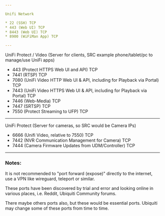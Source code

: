 ```yaml
---

Unifi Network

* 22 (SSH) TCP
* 443 (Web UI) TCP
* 8443 (Web UI) TCP
* 8900 (WiFiMan App) TCP

---
```


UniFi Protect / Video (Server for clients, SRC example phone/tablet/pc to manage/use UniFi apps)

* 443 (Protect HTTPS Web UI and API) TCP
* 7441 (RTSP) TCP
* 7080 (UniFi Video HTTP Web UI & API, including for Playback via Portal) TCP
* 7443 (UniFi Video HTTPS Web UI & API, including for Playback via Portal) TCP
* 7446 (Web-Media) TCP
* 7447 (SRTSP) TCP
* 7550 (Protect Streaming to UFP) TCP


---

UniFi Protect (Server for cameras, so SRC would be Camera IPs)

* 6666 (Unifi Video, relative to 7550) TCP
* 7442 (NVR Communication Management for Camera) TCP
* 7444 (Camera Firmware Updates from UDM/Controller) TCP

---

### Notes:

It is not recommended to "port forward (expose)" directly to the internet, use a VPN like wireguard, teleport or similar.

These ports have been discovered by trial and error and looking online in various places, i.e. Reddit, Ubiquiti Community forums.

There maybe others ports also, but these would be essential ports. Ubiquiti may change some of these ports from time to time.
